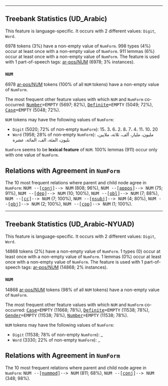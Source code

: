 

--------------------------------------------------------------------------------

## Treebank Statistics (UD_Arabic)

This feature is language-specific.
It occurs with 2 different values: `Digit`, `Word`.

6978 tokens (3%) have a non-empty value of `NumForm`.
998 types (4%) occur at least once with a non-empty value of `NumForm`.
911 lemmas (6%) occur at least once with a non-empty value of `NumForm`.
The feature is used with 1 part-of-speech tags: [ar-pos/NUM]() (6978; 3% instances).

### `NUM`

6978 [ar-pos/NUM]() tokens (100% of all `NUM` tokens) have a non-empty value of `NumForm`.

The most frequent other feature values with which `NUM` and `NumForm` co-occurred: <tt><a href="Number.html">Number</a>=EMPTY</tt> (5697; 82%), <tt><a href="Definite.html">Definite</a>=EMPTY</tt> (5049; 72%), <tt><a href="Case.html">Case</a>=EMPTY</tt> (5048; 72%).

`NUM` tokens may have the following values of `NumForm`:

* `Digit` (5020; 72% of non-empty `NumForm`): 15، 3، 6، 2، 8، 7، 4، 11، 10، 20
* `Word` (1958; 28% of non-empty `NumForm`): مليون، مليار، ألف، ثلاثة، ملايين، بليون، المئة، الف، المائة، عشرة

`NumForm` seems to be **lexical feature** of `NUM`. 100% lemmas (911) occur only with one value of `NumForm`.

## Relations with Agreement in `NumForm`

The 10 most frequent relations where parent and child node agree in `NumForm`:
<tt>NUM --[<a href="../dep/conj.html">conj</a>]--> NUM</tt> (808; 96%),
<tt>NUM --[<a href="../dep/appos.html">appos</a>]--> NUM</tt> (75; 91%),
<tt>NUM --[<a href="../dep/dep.html">dep</a>]--> NUM</tt> (10; 100%),
<tt>NUM --[<a href="../dep/obl.html">obl</a>]--> NUM</tt> (7; 88%),
<tt>NUM --[<a href="../dep/cc.html">cc</a>]--> NUM</tt> (7; 100%),
<tt>NUM --[<a href="../dep/nsubj.html">nsubj</a>]--> NUM</tt> (4; 80%),
<tt>NUM --[<a href="../dep/obj.html">obj</a>]--> NUM</tt> (2; 100%),
<tt>NUM --[<a href="../dep/cop.html">cop</a>]--> NUM</tt> (1; 100%).



--------------------------------------------------------------------------------

## Treebank Statistics (UD_Arabic-NYUAD)

This feature is language-specific.
It occurs with 2 different values: `Digit`, `Word`.

14868 tokens (2%) have a non-empty value of `NumForm`.
1 types (0) occur at least once with a non-empty value of `NumForm`.
1 lemmas (0%) occur at least once with a non-empty value of `NumForm`.
The feature is used with 1 part-of-speech tags: [ar-pos/NUM]() (14868; 2% instances).

### `NUM`

14868 [ar-pos/NUM]() tokens (98% of all `NUM` tokens) have a non-empty value of `NumForm`.

The most frequent other feature values with which `NUM` and `NumForm` co-occurred: <tt><a href="Case.html">Case</a>=EMPTY</tt> (11668; 78%), <tt><a href="Definite.html">Definite</a>=EMPTY</tt> (11538; 78%), <tt><a href="Gender.html">Gender</a>=EMPTY</tt> (11538; 78%), <tt><a href="Number.html">Number</a>=EMPTY</tt> (11538; 78%).

`NUM` tokens may have the following values of `NumForm`:

* `Digit` (11538; 78% of non-empty `NumForm`): _
* `Word` (3330; 22% of non-empty `NumForm`): _

## Relations with Agreement in `NumForm`

The 10 most frequent relations where parent and child node agree in `NumForm`:
<tt>NUM --[<a href="../dep/nummod.html">nummod</a>]--> NUM</tt> (811; 68%),
<tt>NUM --[<a href="../dep/conj.html">conj</a>]--> NUM</tt> (348; 98%).

